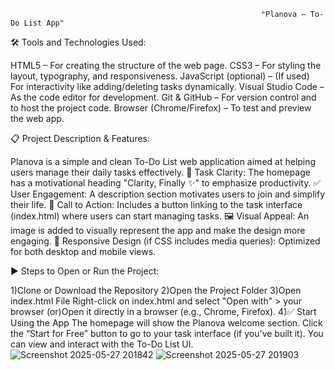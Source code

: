                                                             "Planova – To-Do List App"

🛠️ Tools and Technologies Used:

HTML5 – For creating the structure of the web page.
CSS3 – For styling the layout, typography, and responsiveness.
JavaScript (optional) – (If used) For interactivity like adding/deleting tasks dynamically.
Visual Studio Code – As the code editor for development.
Git & GitHub – For version control and to host the project code.
Browser (Chrome/Firefox) – To test and preview the web app.


📋 Project Description & Features:

Planova is a simple and clean To-Do List web application aimed at helping users manage their daily tasks effectively.
📝 Task Clarity: The homepage has a motivational heading "Clarity, Finally ✨" to emphasize productivity.
✅ User Engagement: A description section motivates users to join and simplify their life.
🔗 Call to Action: Includes a button linking to the task interface (index.html) where users can start managing tasks.
🖼️ Visual Appeal: An image is added to visually represent the app and make the design more engaging.
📱 Responsive Design (if CSS includes media queries): Optimized for both desktop and mobile views.

▶️ Steps to Open or Run the Project:

1)Clone or Download the Repository
2)Open the Project Folder
3)Open index.html File
   Right-click on index.html and select "Open with" > your browser
   (or)Open it directly in a browser (e.g., Chrome, Firefox).
4)✅ Start Using the App
The homepage will show the Planova welcome section.
Click the “Start for Free” button to go to your task interface (if you've built it).
You can view and interact with the To-Do List UI.
![Screenshot 2025-05-27 201842](https://github.com/user-attachments/assets/dae0f06d-9b79-4e5f-8c76-7c953d6d2109)
![Screenshot 2025-05-27 201903](https://github.com/user-attachments/assets/a41f72a7-49e1-42b9-be5a-d4112e715a63)



